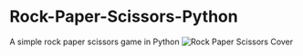 # Rock-Paper-Scissors-Python
A simple rock paper scissors game in Python
![Rock Paper Scissors Cover](https://user-images.githubusercontent.com/72771758/131205140-c21a15a0-4ffe-4f58-8712-bb85465e677e.jpg)
